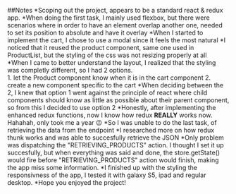 ##Notes
*Scoping out the project, appears to be a standard react & redux app.
*When doing the first task, I mainly used flexbox, but there were scenarios where in order to have an element overlap another one, needed to set its position to absolute and have it overlay
*When I started to implement the cart, I chose to use a modal since it feels the most natural
*I noticed that it reused the product component, same one used in ProductList, but the styling of the css was not resizing properly at all
*When I came to better understand the layout, I realized that the styling was completly different, so I had 2 options.  
    1. let the Product component know when it is in the cart component
    2. create a new component specific to the cart
*When deciding between the 2, I knew that option 1 went against the principle of react where child components should know as little as possible about their parent component, so from this I decided to use option 2
*Honestly, after implementing the enhanced redux functions, now I know how redux **REALLY** works now. Hahahah, only took me a year 😉
*So I was unable to do the last task, of retrieving the data from the endpoint
*I researched more on how redux thunk works and was able to succesfully retrieve the JSON
*Only problem was dispatching the "RETRIEVING_PRODUCTS" action. I thought I set it up succesfully, but when everything was said and done, the store.getState() would fire before "RETRIEVING_PRODUCTS" action would finish, making the app miss some information.
*I finished up with the styling the responsivness of the app, I tested it with galaxy S5, ipad and regular desktop.
*Hope you enjoyed the project!